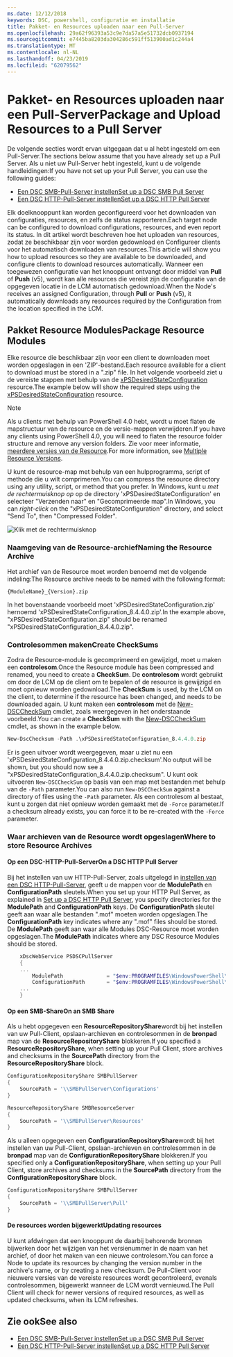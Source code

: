```yaml
---
ms.date: 12/12/2018
keywords: DSC, powershell, configuratie en installatie
title: Pakket- en Resources uploaden naar een Pull-Server
ms.openlocfilehash: 29a62f96393a53c9e7da57a5e51732dcb0937194
ms.sourcegitcommit: e7445ba8203da304286c591ff513900ad1c244a4
ms.translationtype: MT
ms.contentlocale: nl-NL
ms.lasthandoff: 04/23/2019
ms.locfileid: "62079562"
---
```

# <a name="package-and-upload-resources-to-a-pull-server"></a><span data-ttu-id="9fa71-103">Pakket- en Resources uploaden naar een Pull-Server</span><span class="sxs-lookup"><span data-stu-id="9fa71-103">Package and Upload Resources to a Pull Server</span></span>

<span data-ttu-id="9fa71-104">De volgende secties wordt ervan uitgegaan dat u al hebt ingesteld om een Pull-Server.</span><span class="sxs-lookup"><span data-stu-id="9fa71-104">The sections below assume that you have already set up a Pull Server.</span></span> <span data-ttu-id="9fa71-105">Als u niet uw Pull-Server hebt ingesteld, kunt u de volgende handleidingen:</span><span class="sxs-lookup"><span data-stu-id="9fa71-105">If you have not set up your Pull Server, you can use the following guides:</span></span>

- [<span data-ttu-id="9fa71-106">Een DSC SMB-Pull-Server instellen</span><span class="sxs-lookup"><span data-stu-id="9fa71-106">Set up a DSC SMB Pull Server</span></span>](pullServerSmb.md)
- [<span data-ttu-id="9fa71-107">Een DSC HTTP-Pull-Server instellen</span><span class="sxs-lookup"><span data-stu-id="9fa71-107">Set up a DSC HTTP Pull Server</span></span>](pullServer.md)

<span data-ttu-id="9fa71-108">Elk doelknooppunt kan worden geconfigureerd voor het downloaden van configuraties, resources, en zelfs de status rapporteren.</span><span class="sxs-lookup"><span data-stu-id="9fa71-108">Each target node can be configured to download configurations, resources, and even report its status.</span></span> <span data-ttu-id="9fa71-109">In dit artikel wordt beschreven hoe het uploaden van resources, zodat ze beschikbaar zijn voor worden gedownload en Configureer clients voor het automatisch downloaden van resources.</span><span class="sxs-lookup"><span data-stu-id="9fa71-109">This article will show you how to upload resources so they are available to be downloaded, and configure clients to download resources automatically.</span></span> <span data-ttu-id="9fa71-110">Wanneer een toegewezen configuratie van het knooppunt ontvangt door middel van **Pull** of **Push** (v5), wordt kan alle resources die vereist zijn de configuratie van de opgegeven locatie in de LCM automatisch gedownload.</span><span class="sxs-lookup"><span data-stu-id="9fa71-110">When the Node's receives an assigned Configuration, through **Pull** or **Push** (v5), it automatically downloads any resources required by the Configuration from the location specified in the LCM.</span></span>

## <a name="package-resource-modules"></a><span data-ttu-id="9fa71-111">Pakket Resource Modules</span><span class="sxs-lookup"><span data-stu-id="9fa71-111">Package Resource Modules</span></span>

<span data-ttu-id="9fa71-112">Elke resource die beschikbaar zijn voor een client te downloaden moet worden opgeslagen in een 'ZIP'-bestand.</span><span class="sxs-lookup"><span data-stu-id="9fa71-112">Each resource available for a client to download must be stored in a ".zip" file.</span></span> <span data-ttu-id="9fa71-113">In het volgende voorbeeld ziet u de vereiste stappen met behulp van de [xPSDesiredStateConfiguration](https://www.powershellgallery.com/packages/xPSDesiredStateConfiguration/8.4.0.0) resource.</span><span class="sxs-lookup"><span data-stu-id="9fa71-113">The example below will show the required steps using the [xPSDesiredStateConfiguration](https://www.powershellgallery.com/packages/xPSDesiredStateConfiguration/8.4.0.0) resource.</span></span>

> [!NOTE]
> <span data-ttu-id="9fa71-114">Als u clients met behulp van PowerShell 4.0 hebt, wordt u moet flaten de mapstructuur van de resource en de versie-mappen verwijderen.</span><span class="sxs-lookup"><span data-stu-id="9fa71-114">If you have any clients using PowerShell 4.0, you will need to flaten the resource folder structure and remove any version folders.</span></span> <span data-ttu-id="9fa71-115">Zie voor meer informatie, [meerdere versies van de Resource](../configurations/import-dscresource.md#multiple-resource-versions).</span><span class="sxs-lookup"><span data-stu-id="9fa71-115">For more information, see [Multiple Resource Versions](../configurations/import-dscresource.md#multiple-resource-versions).</span></span>

<span data-ttu-id="9fa71-116">U kunt de resource-map met behulp van een hulpprogramma, script of methode die u wilt comprimeren.</span><span class="sxs-lookup"><span data-stu-id="9fa71-116">You can compress the resource directory using any utility, script, or method that you prefer.</span></span> <span data-ttu-id="9fa71-117">In Windows, kunt u *met de rechtermuisknop op* op de directory 'xPSDesiredStateConfiguration' en selecteer "Verzenden naar" en "Gecomprimeerde map".</span><span class="sxs-lookup"><span data-stu-id="9fa71-117">In Windows, you can *right-click* on the "xPSDesiredStateConfiguration" directory, and select "Send To", then "Compressed Folder".</span></span>

![Klik met de rechtermuisknop](../media/right-click.gif)

### <a name="naming-the-resource-archive"></a><span data-ttu-id="9fa71-119">Naamgeving van de Resource-archief</span><span class="sxs-lookup"><span data-stu-id="9fa71-119">Naming the Resource Archive</span></span>

<span data-ttu-id="9fa71-120">Het archief van de Resource moet worden benoemd met de volgende indeling:</span><span class="sxs-lookup"><span data-stu-id="9fa71-120">The Resource archive needs to be named with the following format:</span></span>

```
{ModuleName}_{Version}.zip
```

<span data-ttu-id="9fa71-121">In het bovenstaande voorbeeld moet 'xPSDesiredStateConfiguration.zip' hernoemd 'xPSDesiredStateConfiguration_8.4.4.0.zip'.</span><span class="sxs-lookup"><span data-stu-id="9fa71-121">In the example above, "xPSDesiredStateConfiguration.zip" should be renamed "xPSDesiredStateConfiguration_8.4.4.0.zip".</span></span>

### <a name="create-checksums"></a><span data-ttu-id="9fa71-122">Controlesommen maken</span><span class="sxs-lookup"><span data-stu-id="9fa71-122">Create CheckSums</span></span>

<span data-ttu-id="9fa71-123">Zodra de Resource-module is gecomprimeerd en gewijzigd, moet u maken een **controlesom**.</span><span class="sxs-lookup"><span data-stu-id="9fa71-123">Once the Resource module has been compressed and renamed, you need to create a **CheckSum**.</span></span>  <span data-ttu-id="9fa71-124">De **controlesom** wordt gebruikt om door de LCM op de client om te bepalen of de resource is gewijzigd en moet opnieuw worden gedownload.</span><span class="sxs-lookup"><span data-stu-id="9fa71-124">The **CheckSum** is used, by the LCM on the client, to determine if the resource has been changed, and needs to be downloaded again.</span></span> <span data-ttu-id="9fa71-125">U kunt maken een **controlesom** met de [New-DSCCheckSum](/powershell/module/PSDesiredStateConfiguration/New-DSCCheckSum) cmdlet, zoals weergegeven in het onderstaande voorbeeld.</span><span class="sxs-lookup"><span data-stu-id="9fa71-125">You can create a **CheckSum** with the [New-DSCCheckSum](/powershell/module/PSDesiredStateConfiguration/New-DSCCheckSum) cmdlet, as shown in the example below.</span></span>

```powershell
New-DscChecksum -Path .\xPSDesiredStateConfiguration_8.4.4.0.zip
```

<span data-ttu-id="9fa71-126">Er is geen uitvoer wordt weergegeven, maar u ziet nu een 'xPSDesiredStateConfiguration_8.4.4.0.zip.checksum'.</span><span class="sxs-lookup"><span data-stu-id="9fa71-126">No output will be shown, but you should now see a "xPSDesiredStateConfiguration_8.4.4.0.zip.checksum".</span></span> <span data-ttu-id="9fa71-127">U kunt ook uitvoeren `New-DSCCheckSum` op basis van een map met bestanden met behulp van de `-Path` parameter.</span><span class="sxs-lookup"><span data-stu-id="9fa71-127">You can also run `New-DSCCheckSum` against a directory of files using the `-Path` parameter.</span></span> <span data-ttu-id="9fa71-128">Als een controlesom al bestaat, kunt u zorgen dat niet opnieuw worden gemaakt met de `-Force` parameter.</span><span class="sxs-lookup"><span data-stu-id="9fa71-128">If a checksum already exists, you can force it to be re-created with the `-Force` parameter.</span></span>

### <a name="where-to-store-resource-archives"></a><span data-ttu-id="9fa71-129">Waar archieven van de Resource wordt opgeslagen</span><span class="sxs-lookup"><span data-stu-id="9fa71-129">Where to store Resource Archives</span></span>

#### <a name="on-a-dsc-http-pull-server"></a><span data-ttu-id="9fa71-130">Op een DSC-HTTP-Pull-Server</span><span class="sxs-lookup"><span data-stu-id="9fa71-130">On a DSC HTTP Pull Server</span></span>

<span data-ttu-id="9fa71-131">Bij het instellen van uw HTTP-Pull-Server, zoals uitgelegd in [instellen van een DSC HTTP-Pull-Server](pullServer.md), geeft u de mappen voor de **ModulePath** en **ConfigurationPath** sleutels.</span><span class="sxs-lookup"><span data-stu-id="9fa71-131">When you set up your HTTP Pull Server, as explained in [Set up a DSC HTTP Pull Server](pullServer.md), you specify directories for the **ModulePath** and **ConfigurationPath** keys.</span></span> <span data-ttu-id="9fa71-132">De **ConfigurationPath** sleutel geeft aan waar alle bestanden ".mof" moeten worden opgeslagen.</span><span class="sxs-lookup"><span data-stu-id="9fa71-132">The **ConfigurationPath** key indicates where any ".mof" files should be stored.</span></span> <span data-ttu-id="9fa71-133">De **ModulePath** geeft aan waar alle Modules DSC-Resource moet worden opgeslagen.</span><span class="sxs-lookup"><span data-stu-id="9fa71-133">The **ModulePath** indicates where any DSC Resource Modules should be stored.</span></span>

```powershell
    xDscWebService PSDSCPullServer
    {
    ...
        ModulePath              = "$env:PROGRAMFILES\WindowsPowerShell\DscService\Modules"
        ConfigurationPath       = "$env:PROGRAMFILES\WindowsPowerShell\DscService\Configuration"
    ...
    }

```

#### <a name="on-an-smb-share"></a><span data-ttu-id="9fa71-134">Op een SMB-Share</span><span class="sxs-lookup"><span data-stu-id="9fa71-134">On an SMB Share</span></span>

<span data-ttu-id="9fa71-135">Als u hebt opgegeven een **ResourceRepositoryShare**wordt bij het instellen van uw Pull-Client, opslaan-archieven en controlesommen in de **bronpad** map van de **ResourceRepositoryShare** blokkeren.</span><span class="sxs-lookup"><span data-stu-id="9fa71-135">If you specified a **ResourceRepositoryShare**, when setting up your Pull Client, store archives and checksums in the **SourcePath** directory from the **ResourceRepositoryShare** block.</span></span>

```powershell
ConfigurationRepositoryShare SMBPullServer
{
    SourcePath = '\\SMBPullServer\Configurations'
}

ResourceRepositoryShare SMBResourceServer
{
    SourcePath = '\\SMBPullServer\Resources'
}
```

<span data-ttu-id="9fa71-136">Als u alleen opgegeven een **ConfigurationRepositoryShare**wordt bij het instellen van uw Pull-Client, opslaan-archieven en controlesommen in de **bronpad** map van de  **ConfigurationRepositoryShare** blokkeren.</span><span class="sxs-lookup"><span data-stu-id="9fa71-136">If you specified only a **ConfigurationRepositoryShare**, when setting up your Pull Client, store archives and checksums in the **SourcePath** directory from the **ConfigurationRepositoryShare** block.</span></span>

```powershell
ConfigurationRepositoryShare SMBPullServer
{
    SourcePath = '\\SMBPullServer\Pull'
}
```

#### <a name="updating-resources"></a><span data-ttu-id="9fa71-137">De resources worden bijgewerkt</span><span class="sxs-lookup"><span data-stu-id="9fa71-137">Updating resources</span></span>

<span data-ttu-id="9fa71-138">U kunt afdwingen dat een knooppunt de daarbij behorende bronnen bijwerken door het wijzigen van het versienummer in de naam van het archief, of door het maken van een nieuwe controlesom.</span><span class="sxs-lookup"><span data-stu-id="9fa71-138">You can force a Node to update its resources by changing the version number in the archive's name, or by creating a new checksum.</span></span> <span data-ttu-id="9fa71-139">De Pull-Client voor nieuwere versies van de vereiste resources wordt gecontroleerd, evenals controlesommen, bijgewerkt wanneer de LCM wordt vernieuwd.</span><span class="sxs-lookup"><span data-stu-id="9fa71-139">The Pull Client will check for newer versions of required resources, as well as updated checksums, when its LCM refreshes.</span></span>

## <a name="see-also"></a><span data-ttu-id="9fa71-140">Zie ook</span><span class="sxs-lookup"><span data-stu-id="9fa71-140">See also</span></span>

- [<span data-ttu-id="9fa71-141">Een DSC SMB-Pull-Server instellen</span><span class="sxs-lookup"><span data-stu-id="9fa71-141">Set up a DSC SMB Pull Server</span></span>](pullServerSmb.md)
- [<span data-ttu-id="9fa71-142">Een DSC HTTP-Pull-Server instellen</span><span class="sxs-lookup"><span data-stu-id="9fa71-142">Set up a DSC HTTP Pull Server</span></span>](pullServer.md)

